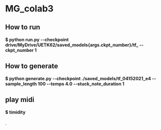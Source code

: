# MG_colab3
## How to run
#### $ python run.py --checkpoint drive/MyDrive/UETK62/saved_models{args.ckpt_number}/tf_ --ckpt_number 1 

## How to generate
#### $ python generate.py --checkpoint ./saved_models/tf_04152021_e4 --sample_length 100 --temps 4.0 --stuck_note_duration 1

## play midi
#### $ timidity <file>
.
